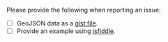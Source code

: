 Please provide the following when reporting an issue:

- [ ] GeoJSON data as a [gist file](https://gist.github.com/).
- [ ] Provide an example using [jsfiddle](https://jsfiddle.net/).
